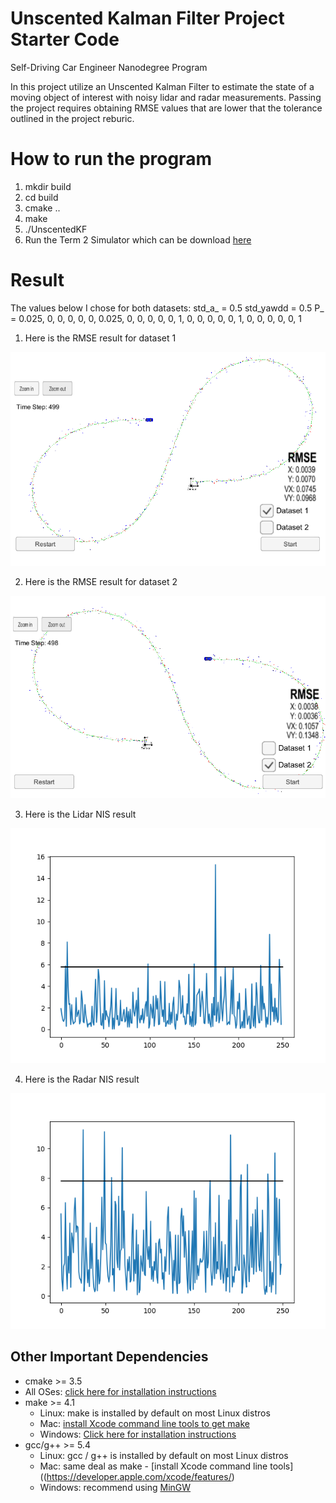 # Unscented Kalman Filter Project Starter Code
Self-Driving Car Engineer Nanodegree Program

In this project utilize an Unscented Kalman Filter to estimate the state of a moving object of interest with noisy lidar and radar measurements. 
Passing the project requires obtaining RMSE values that are lower that the tolerance outlined in the project reburic. 

# How to run the program
1. mkdir build
2. cd build
3. cmake ..
4. make
5. ./UnscentedKF
6. Run the Term 2 Simulator which can be download [here](https://github.com/udacity/self-driving-car-sim/releases)

# Result
The values below I chose for both datasets:
std_a_ = 0.5
std_yawdd = 0.5
P_ = 0.025, 0, 0, 0, 0,
     0, 0.025, 0, 0, 0,
     0, 0, 1, 0, 0,
     0, 0, 0, 1, 0,
     0, 0, 0, 0, 1

1. Here is the RMSE result for dataset 1

![Dataset1 snapshot](/output_images/dataset1_sim.png)

2. Here is the RMSE result for dataset 2

![Dataset2 snapshot](/output_images/dataset2_sim.png)

3. Here is the Lidar NIS result

![Dataset2 Lidar NIS](/output_images/lidar_NIS.png)

4. Here is the Radar NIS result

![Dataset2 Radar NIS](/output_images/radar_NIS.png)


## Other Important Dependencies

* cmake >= 3.5
 * All OSes: [click here for installation instructions](https://cmake.org/install/)
* make >= 4.1
  * Linux: make is installed by default on most Linux distros
  * Mac: [install Xcode command line tools to get make](https://developer.apple.com/xcode/features/)
  * Windows: [Click here for installation instructions](http://gnuwin32.sourceforge.net/packages/make.htm)
* gcc/g++ >= 5.4
  * Linux: gcc / g++ is installed by default on most Linux distros
  * Mac: same deal as make - [install Xcode command line tools]((https://developer.apple.com/xcode/features/)
  * Windows: recommend using [MinGW](http://www.mingw.org/)
